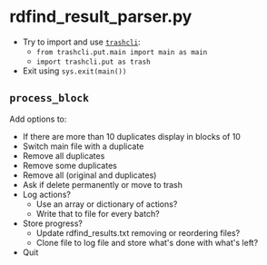 rdfind_result_parser.py
=======================

- Try to import and use [`trashcli`](https://pypi.org/project/trash-cli/):
    - `from trashcli.put.main import main as main`
    - `import trashcli.put as trash`
- Exit using `sys.exit(main())`

`process_block`
---------------
Add options to:

- If there are more than 10 duplicates display in blocks of 10
- Switch main file with a duplicate
- Remove all duplicates
- Remove some duplicates
- Remove all (original and duplicates)
- Ask if delete permanently or move to trash
- Log actions?
    - Use an array or dictionary of actions?
    - Write that to file for every batch?
- Store progress?
    - Update rdfind_results.txt removing or reordering files?
    - Clone file to log file and store what's done with what's left?
- Quit
